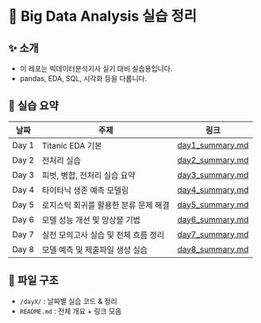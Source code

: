 # 🧠 Big Data Analysis 실습 정리

## ✨ 소개

- 이 레포는 빅데이터분석기사 실기 대비 실습용입니다.
- pandas, EDA, SQL, 시각화 등을 다룹니다.

## 📆 실습 요약

| 날짜  | 주제                                  | 링크                                      |
| ----- | ------------------------------------- | ----------------------------------------- |
| Day 1 | Titanic EDA 기본                      | [day1_summary.md](./day1/day1_summary.md) |
| Day 2 | 전처리 실습                           | [day2_summary.md](./day2/day2_summary.md) |
| Day 3 | 피벗, 병합, 전처리 실습 요약          | [day3_summary.md](./day3/day3_summary.md) |
| Day 4 | 타이타닉 생존 예측 모델링             | [day4_summary.md](./day4/day4_summary.md) |
| Day 5 | 로지스틱 회귀를 활용한 분류 문제 해결 | [day5_summary.md](./day5/day5_summary.md) |
| Day 6 | 모델 성능 개선 및 앙상블 기법         | [day6_summary.md](./day6/day6_summary.md) |
| Day 7 | 실전 모의고사 실습 및 전체 흐름 정리  | [day7_summary.md](./day7/day7_summary.md) |
| Day 8 | 모델 예측 및 제출파일 생성 실습       | [day8_summary.md](./day8/day8_summary.md) |

## 📁 파일 구조

- `/dayX/` : 날짜별 실습 코드 & 정리
- `README.md` : 전체 개요 + 링크 모음
